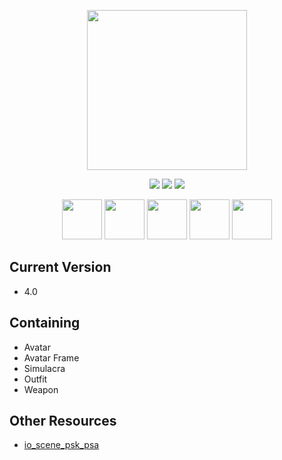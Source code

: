 <p align="center" width="100%">
    <img height="256px" src="https://shared.cloudflare.steamstatic.com/store_item_assets/steam/apps/2064650/header.jpg?t=1716288063"></a>
</p>

<p align="center" width="100%">
    <a href="https://github.com/soevielofficial/tof-assets"><img src="https://img.shields.io/github/last-commit/soevielofficial/tof-assets?color=blueviolet&logo=github&style=for-the-badge"></a>
    <a href="https://github.com/soevielofficial/tof-assets"><img src="https://img.shields.io/github/stars/soevielofficial/tof-assets?style=for-the-badge&logo=github&color=blueviolet"></a>
    <a href="https://github.com/soevielofficial/tof-assets"><img src="https://img.shields.io/github/forks/soevielofficial/tof-assets?style=for-the-badge&logo=github&color=blueviolet"></a>
</p>

<p align="center" width="100%">
    <img height="64px" src="https://cdn.7tv.app/emote/6319eda18cf0978e2955940a/4x.webp"></a>
    <img height="64px" src="https://cdn.7tv.app/emote/65c2a83580e016b01c359f65/4x.webp"></a>
    <img height="64px" src="https://cdn.7tv.app/emote/65e9d1e229529a686c12634b/4x.webp"></a>
    <img height="64px" src="https://cdn.7tv.app/emote/63f8101de5d9925da811ed58/4x.webp"></a>
    <img height="64px" src="https://cdn.7tv.app/emote/631e5c605a703c4a98db593c/4x.webp"></a>
</p>

## Current Version
- 4.0

## Containing
- Avatar
- Avatar Frame
- Simulacra
- Outfit
- Weapon

## Other Resources
- [io_scene_psk_psa](https://github.com/DarklightGames/io_scene_psk_psa)